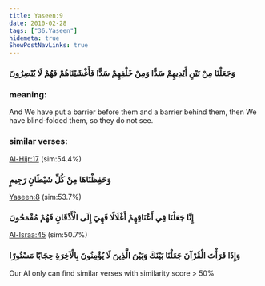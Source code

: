 ```yaml
---
title: Yaseen:9
date: 2010-02-28
tags: ["36.Yaseen"]
hidemeta: true 
ShowPostNavLinks: true 
---
```

### وَجَعَلْنَا مِنْ بَيْنِ أَيْدِيهِمْ سَدًّا وَمِنْ خَلْفِهِمْ سَدًّا فَأَغْشَيْنَاهُمْ فَهُمْ لَا يُبْصِرُونَ
### meaning: 
And We have put a barrier before them and a barrier behind them, then We have blind-folded them, so they do not see.
### similar verses: 

[Al-Hijr:17](/15/17) (sim:54.4%)

### وَحَفِظْنَاهَا مِنْ كُلِّ شَيْطَانٍ رَجِيمٍ

[Yaseen:8](/36/8) (sim:53.7%)

### إِنَّا جَعَلْنَا فِي أَعْنَاقِهِمْ أَغْلَالًا فَهِيَ إِلَى الْأَذْقَانِ فَهُمْ مُقْمَحُونَ

[Al-Israa:45](/17/45) (sim:50.7%)

### وَإِذَا قَرَأْتَ الْقُرْآنَ جَعَلْنَا بَيْنَكَ وَبَيْنَ الَّذِينَ لَا يُؤْمِنُونَ بِالْآخِرَةِ حِجَابًا مَسْتُورًا

Our AI only can find similar verses with similarity score > 50% 

